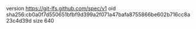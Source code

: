 version https://git-lfs.github.com/spec/v1
oid sha256:cb0a0f7d550651bfbf9d399a2f071a47bafa8755866be602b716cc8a23c4d39d
size 640
